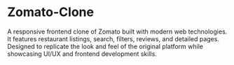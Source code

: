 # Zomato-Clone
A responsive frontend clone of Zomato built with modern web technologies. It features restaurant listings, search, filters, reviews, and detailed pages. Designed to replicate the look and feel of the original platform while showcasing UI/UX and frontend development skills.
